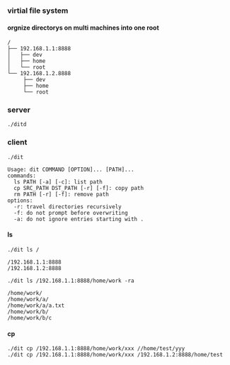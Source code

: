 ### virtial file system
#### orgnize directorys on multi machines into one root
```
/
├── 192.168.1.1:8888
│   ├── dev
│   ├── home
│   └── root
└── 192.168.1.2.8888
     ├── dev
     ├── home
     └── root
```

### server
```
./ditd
```


### client
```
./dit

Usage: dit COMMAND [OPTION]... [PATH]...
commands:
  ls PATH [-a] [-c]: list path
  cp SRC_PATH DST_PATH [-r] [-f]: copy path
  rm PATH [-r] [-f]: remove path
options:
  -r: travel directories recursively
  -f: do not prompt before overwriting
  -a: do not ignore entries starting with .
```

#### ls
```
./dit ls /

/192.168.1.1:8888
/192.168.1.2:8888
```

```
./dit ls /192.168.1.1:8888/home/work -ra

/home/work/
/home/work/a/
/home/work/a/a.txt
/home/work/b/
/home/work/b/c
```

#### cp
```
./dit cp /192.168.1.1:8888/home/work/xxx //home/test/yyy
./dit cp /192.168.1.1:8888/home/work/xxx /192.168.1.2:8888/home/test
```

